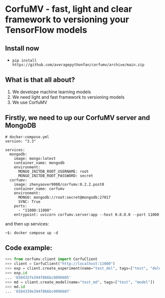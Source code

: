 # CorfuMV - fast, light and clear framework to versioning your TensorFlow models

## Install now

* `pip install https://github.com/averagepythonfan/corfumv/archive/main.zip`

## What is that all about?

1. We develope machine learning models
2. We need light and fast framework to versioning models
3. We use CorfuMV


## Firstly, we need to up our CorfuMV server and MongoDB
```
# docker-compose.yml
version: "3.3"

services:
  mongodb:
    image: mongo:latest
    container_name: mongodb
    environment:
      MONGO_INITDB_ROOT_USERNAME: root
      MONGO_INITDB_ROOT_PASSWORD: secret
  corfumv:
    image: zhenyaover9000/corfumv:0.2.2.post0
    container_name: corfumv
    environment:
      MONGO: mongodb://root:secret@mongodb:27017
      SYNC: True
    ports:
      - "11000:11000"
    entrypoint: uvicorn corfumv.server:app --host 0.0.0.0 --port 11000
```

and then up services:
```
~$: docker compose up -d
```

## Code example:

```Python
>>> from corfumv.client import CorfuClient
>>> client = CorfuClient("http://localhost:11000")
>>> exp = client.create_experiment(name="test_del", tags=["test", "delete"])
>>> exp.id
... '658432fe394f866bc0096605'
>>> md = client.create_model(name="test_md", tags=["test", "model"])
>>> md.id
... '6584339e394f866bc0096607'

```
